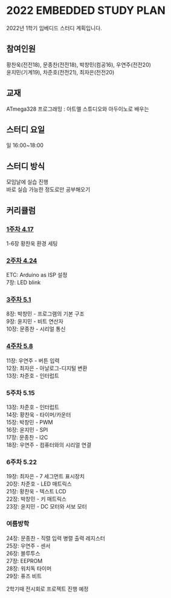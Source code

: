 # 2022 EMBEDDED STUDY PLAN

2022년 1학기 임베디드 스터디 계획입니다.

## 참여인원  
황찬욱(전전18), 문종찬(전전18), 박창민(컴공16), 우연주(전전20)  
윤지민(기계19), 차준호(전전21), 최자은(전전20)  
  
## 교재  
ATmega328 프로그래밍 : 아트멜 스튜디오와 아두이노로 배우는  
  
## 스터디 요일  
일 16:00~18:00  
  
## 스터디 방식  
모임날에 실습 진행  
바로 실습 가능한 정도로만 공부해오기  
  
## 커리큘럼  

### [1주차 4.17](/Weekly%20Summary/EMBEDDED_STUDY_1%EC%A3%BC%EC%B0%A8.pdf)  
1-6장 황찬욱 환경 세팅  

### [2주차 4.24](/Weekly%20Summary/EMBEDDED_STUDY_2%EC%A3%BC%EC%B0%A8.pdf)  
ETC: Arduino as ISP 설정  
7장:  LED blink  

### [3주차 5.1](/Weekly%20Summary/EMBEDDED_STUDY_3%EC%A3%BC%EC%B0%A8.pdf)
8장:  박창민 - 프로그램의 기본 구조  
9장:  윤지민 - 비트 연산자  
10장: 문종찬 - 시리얼 통신  

### [4주차 5.8 ](/Weekly%20Summary/EMBEDDED_STUDY_4%EC%A3%BC%EC%B0%A8.pdf)
11장: 우연주 - 버튼 입력  
12장: 최자은 - 아날로그-디지털 변환  
13장: 차준호 - 인터럽트  

### 5주차 5.15
13장: 차준호 - 인터럽트  
14장: 황찬욱 - 타이머/카운터  
15장: 박창민 - PWM  
16장: 윤지민 - SPI  
17장: 문종찬 - I2C  
18장: 우연주 - 컴퓨터와의 시리얼 연결    

### 6주차 5.22  
19장: 최자은 - 7 세그먼트 표시장치  
20장: 차준호 - LED 매트릭스  
21장: 황찬욱 - 텍스트 LCD  
22장: 박창민 - 키 매트릭스  
23장: 윤지민 - DC 모터와 서보 모터  

### 여름방학
24장: 문종찬 - 직렬 입력 병렬 출력 레지스터  
25장: 우연주 - 센서  
26장: 블루투스  
27장: EEPROM  
28장: 워치독 타이머  
29장: 퓨즈 비트  
  
2학기때 전시회로 프로젝트 진행 예정  
